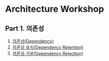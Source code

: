 # Architecture Workshop

## Part 1. 의존성
1. [의존성(Dependency)](./Part01.Dependency/Ch01.Dependency/README.md)
1. [의존성 유지(Dependency Retention)](./Part01.Dependency/Ch02.DependencyRetention/README.md)
1. [의존성 거부(Dependency Rejection)](./Part01.Dependency/Ch03.DependencyRejection/README.md)